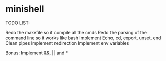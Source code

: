 # minishell

TODO LIST:

Redo the makefile so it compile all the cmds
Redo the parsing of the command line so it works like bash
Implement Echo, cd, export, unset, end
Clean pipes
Implement redirection
Implement env variables

Bonus:
Implement &&, || and *
